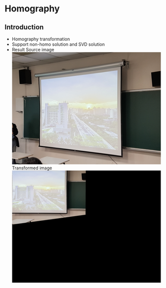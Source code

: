 # Homography
## Introduction
* Homography transformation
* Support non-homo solution and SVD solution
* Result
Source image
![image](https://github.com/shibarain666/Homography/blob/main/sample_imgs/src_img.jpg)
Transformed image  
![image](https://github.com/shibarain666/Homography/blob/main/sample_imgs/Transformed_img.jpg)
